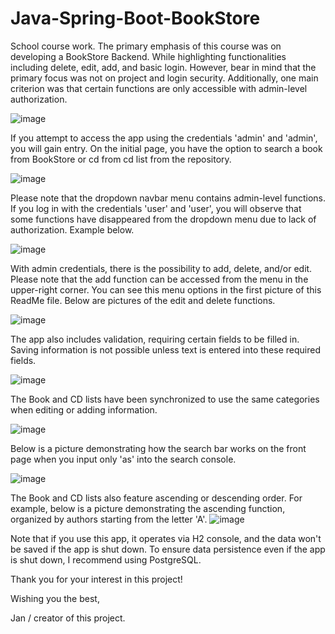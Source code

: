 # Java-Spring-Boot-BookStore
School course work.
The primary emphasis of this course was on developing a BookStore Backend. While highlighting functionalities including delete, edit, add, and basic login. However, bear in mind that the primary focus was not on project and login security. Additionally, one main criterion was that certain functions are only accessible with admin-level authorization.

![image](https://github.com/JanOlaf1/Java-Spring-Boot-BookStore/assets/122294366/614f1d8f-f0b0-40f5-99af-51df53a15910)

If you attempt to access the app using the credentials 'admin' and 'admin', you will gain entry. On the initial page, you have the option to search a book from BookStore or cd from cd list from the repository.

![image](https://github.com/JanOlaf1/Java-Spring-Boot-BookStore/assets/122294366/385ae55b-fd5f-41e2-b5f8-f5d23ad09178)

Please note that the dropdown navbar menu contains admin-level functions. If you log in with the credentials 'user' and 'user', you will observe that some functions have disappeared from the dropdown menu due to lack of authorization. Example below.

![image](https://github.com/JanOlaf1/Java-Spring-Boot-BookStore/assets/122294366/fd30617e-4a3a-4387-9b60-9b16cba84219)

With admin credentials, there is the possibility to add, delete, and/or edit. Please note that the add function can be accessed from the menu in the upper-right corner. You can see this menu options in the first picture of this ReadMe file. Below are pictures of the edit and delete functions.

![image](https://github.com/JanOlaf1/Java-Spring-Boot-BookStore/assets/122294366/7df322d6-40a3-418f-8b07-802ba22d03b1) 

The app also includes validation, requiring certain fields to be filled in. Saving information is not possible unless text is entered into these required fields.

![image](https://github.com/JanOlaf1/Java-Spring-Boot-BookStore/assets/122294366/f0ccf560-d8b0-433a-89e3-e61ec5a7b6a9)

The Book and CD lists have been synchronized to use the same categories when editing or adding information.

![image](https://github.com/JanOlaf1/Java-Spring-Boot-BookStore/assets/122294366/be8cf4b4-94b1-4644-9a28-4efb9a6681e7)

Below is a picture demonstrating how the search bar works on the front page when you input only 'as' into the search console.

![image](https://github.com/JanOlaf1/Java-Spring-Boot-BookStore/assets/122294366/85437b14-2bce-4be5-be5e-eb40bed813f3)

The Book and CD lists also feature ascending or descending order. For example, below is a picture demonstrating the ascending function, organized by authors starting from the letter 'A'.
![image](https://github.com/JanOlaf1/Java-Spring-Boot-BookStore/assets/122294366/ffdae4a8-94d1-4bc0-ad1b-7c976db51faa)

Note that if you use this app, it operates via H2 console, and the data won't be saved if the app is shut down. To ensure data persistence even if the app is shut down, I recommend using PostgreSQL.

Thank you for your interest in this project!

Wishing you the best,

Jan / creator of this project.

